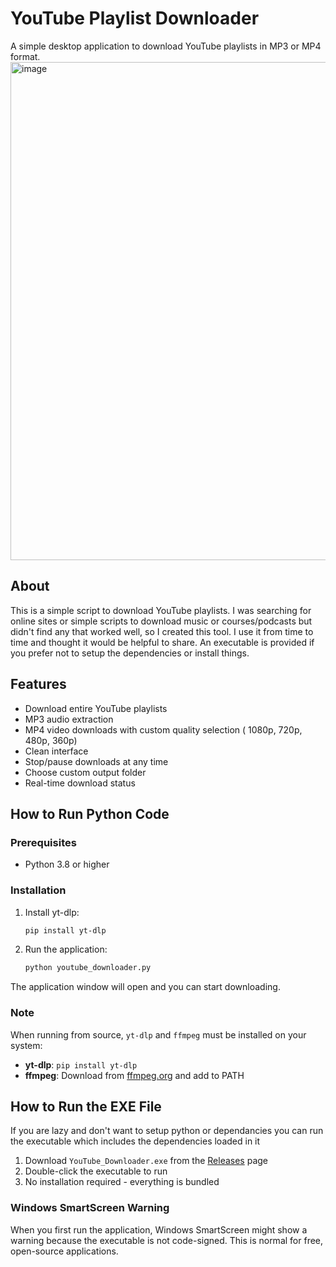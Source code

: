 # YouTube Playlist Downloader

A simple desktop application to download YouTube playlists in MP3 or MP4 format.
<img width="802" height="797" alt="image" src="https://github.com/user-attachments/assets/65a239f6-befd-4b2c-90c5-c48fbe71633c" />

## About

This is a simple script to download YouTube playlists. I was searching for online sites or simple scripts to download music or courses/podcasts but didn't find any that worked well, so I created this tool. I use it from time to time and thought it would be helpful to share. An executable is provided if you prefer not to setup the dependencies or install things.

## Features

- Download entire YouTube playlists
- MP3 audio extraction
- MP4 video downloads with custom quality selection ( 1080p, 720p, 480p, 360p)
- Clean interface
- Stop/pause downloads at any time
- Choose custom output folder
- Real-time download status

## How to Run Python Code

### Prerequisites

- Python 3.8 or higher

### Installation

1. Install yt-dlp:
   ```bash
   pip install yt-dlp
   ```

2. Run the application:
   ```bash
   python youtube_downloader.py
   ```

The application window will open and you can start downloading.

### Note

When running from source, `yt-dlp` and `ffmpeg` must be installed on your system:
- **yt-dlp**: `pip install yt-dlp`
- **ffmpeg**: Download from [ffmpeg.org](https://ffmpeg.org/download.html) and add to PATH

## How to Run the EXE File

If you are lazy and don't want to setup python or dependancies you can run the executable which includes the dependencies loaded in it

1. Download `YouTube_Downloader.exe` from the [Releases](https://github.com/MagdyAboYoussef/Youtube-Playlist-Downloader/releases) page
2. Double-click the executable to run
3. No installation required - everything is bundled

### Windows SmartScreen Warning

When you first run the application, Windows SmartScreen might show a warning because the executable is not code-signed. This is normal for free, open-source applications.
